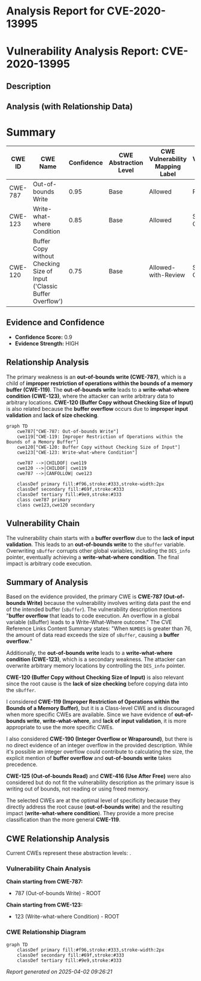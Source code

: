 # Analysis Report for CVE-2020-13995

# Vulnerability Analysis Report: CVE-2020-13995

## Description



## Analysis (with Relationship Data)

# Summary
| CWE ID  | CWE Name | Confidence | CWE Abstraction Level | CWE Vulnerability Mapping Label | CWE-Vulnerability Mapping Notes |
|-----------------|------------------------------------------------------------------------------------|------------|-----------------------|------------------------------------|-----------------------------------|
| CWE-787 | Out-of-bounds Write | 0.95 | Base | Allowed | Primary CWE |
| CWE-123 | Write-what-where Condition | 0.85 | Base | Allowed | Secondary CWE |
| CWE-120 | Buffer Copy without Checking Size of Input ('Classic Buffer Overflow') | 0.75 | Base | Allowed-with-Review | Secondary CWE |

## Evidence and Confidence

*   **Confidence Score:** 0.9
*   **Evidence Strength:** HIGH

## Relationship Analysis
The primary weakness is an **out-of-bounds write (CWE-787)**, which is a child of **improper restriction of operations within the bounds of a memory buffer (CWE-119)**. The **out-of-bounds write** leads to a **write-what-where condition (CWE-123)**, where the attacker can write arbitrary data to arbitrary locations. **CWE-120 (Buffer Copy without Checking Size of Input)** is also related because the **buffer overflow** occurs due to **improper input validation** and **lack of size checking**.

```mermaid
graph TD
    cwe787["CWE-787: Out-of-bounds Write"]
    cwe119["CWE-119: Improper Restriction of Operations within the Bounds of a Memory Buffer"]
    cwe120["CWE-120: Buffer Copy without Checking Size of Input"]
    cwe123["CWE-123: Write-what-where Condition"]
    
    cwe787 -->|CHILDOF| cwe119
    cwe120 -->|CHILDOF| cwe119
    cwe787 -->|CANFOLLOW| cwe123

    classDef primary fill:#f96,stroke:#333,stroke-width:2px
    classDef secondary fill:#69f,stroke:#333
    classDef tertiary fill:#9e9,stroke:#333
    class cwe787 primary
    class cwe123,cwe120 secondary
```

## Vulnerability Chain
The vulnerability chain starts with a **buffer overflow** due to the **lack of input validation**. This leads to an **out-of-bounds write** to the `sBuffer` variable. Overwriting `sBuffer` corrupts other global variables, including the `DES_info` pointer, eventually achieving a **write-what-where condition**. The final impact is arbitrary code execution.

## Summary of Analysis
Based on the evidence provided, the primary CWE is **CWE-787 (Out-of-bounds Write)** because the vulnerability involves writing data past the end of the intended buffer (`sBuffer`). The vulnerability description mentions "**buffer overflow** that leads to code execution. An overflow in a global variable (sBuffer) leads to a Write-What-Where outcome." The CVE Reference Links Content Summary states: "When `NUMDES` is greater than 76, the amount of data read exceeds the size of `sBuffer`, causing a **buffer overflow**."

Additionally, the **out-of-bounds write** leads to a **write-what-where condition (CWE-123)**, which is a secondary weakness. The attacker can overwrite arbitrary memory locations by controlling the `DES_info` pointer.

**CWE-120 (Buffer Copy without Checking Size of Input)** is also relevant since the root cause is the **lack of size checking** before copying data into the `sBuffer`.

I considered **CWE-119 (Improper Restriction of Operations within the Bounds of a Memory Buffer)**, but it is a Class-level CWE and is discouraged when more specific CWEs are available. Since we have evidence of **out-of-bounds write**, **write-what-where**, and **lack of input validation**, it is more appropriate to use the more specific CWEs.

I also considered **CWE-190 (Integer Overflow or Wraparound)**, but there is no direct evidence of an integer overflow in the provided description. While it's possible an integer overflow could contribute to calculating the size, the explicit mention of **buffer overflow** and **out-of-bounds write** takes precedence.

**CWE-125 (Out-of-bounds Read)** and **CWE-416 (Use After Free)** were also considered but do not fit the vulnerability description as the primary issue is writing out of bounds, not reading or using freed memory.

The selected CWEs are at the optimal level of specificity because they directly address the root cause (**out-of-bounds write**) and the resulting impact (**write-what-where condition**). They provide a more precise classification than the more general **CWE-119**.


## CWE Relationship Analysis

Current CWEs represent these abstraction levels: .


### Vulnerability Chain Analysis

**Chain starting from CWE-787:**
- 787 (Out-of-bounds Write) - ROOT


**Chain starting from CWE-123:**
- 123 (Write-what-where Condition) - ROOT



### CWE Relationship Diagram

```mermaid
graph TD
    classDef primary fill:#f96,stroke:#333,stroke-width:2px
    classDef secondary fill:#69f,stroke:#333
    classDef tertiary fill:#9e9,stroke:#333
```



*Report generated on 2025-04-02 09:26:21*

